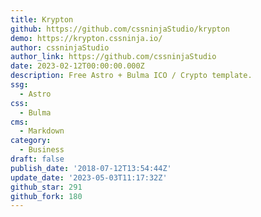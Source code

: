 ```yaml
---
title: Krypton
github: https://github.com/cssninjaStudio/krypton
demo: https://krypton.cssninja.io/
author: cssninjaStudio
author_link: https://github.com/cssninjaStudio
date: 2023-02-12T00:00:00.000Z
description: Free Astro + Bulma ICO / Crypto template.
ssg:
  - Astro
css:
  - Bulma
cms:
  - Markdown
category:
  - Business
draft: false
publish_date: '2018-07-12T13:54:44Z'
update_date: '2023-05-03T11:17:32Z'
github_star: 291
github_fork: 180
---
```

